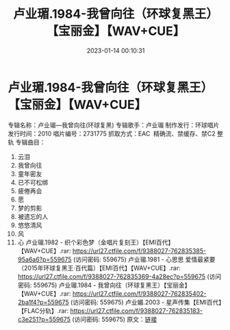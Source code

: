 ﻿---
title: 卢业瑂.1984-我曾向往（环球复黑王）【宝丽金】【WAV+CUE】
date: 2023-01-14 00:10:31
categories: WAV车载音乐、镜像
tags: 华语中文
---
# 卢业瑂.1984-我曾向往（环球复黑王）【宝丽金】【WAV+CUE】

专辑名称：卢业瑂—我曾向往(环球复黑)
专辑歌手：卢业瑂
制作发行：环球唱片
发行时间：2010
唱片编号：2731775
抓取方式：EAC  精确流、禁缓存、禁C2 整轨
专辑曲目：
01. 云泪
02. 我曾向往
03. 童年密友
04. 已不可松绑
05. 疲倦再会
06. 愿
07. 梦的剪影
08. 被遗忘的人
09. 悠悠清风
10. 风
11. 心
卢业瑂.1982 - 织个彩色梦（金唱片复刻王）【EMI百代】【WAV+CUE】.rar: https://url27.ctfile.com/f/9388027-762835385-95a6a6?p=559675
(访问密码: 559675)
卢业瑂.1981 - 心思思 爱情最紧要（2015年环球复黑王·百代篇）【EMI百代】【WAV+CUE】.rar:
https://url27.ctfile.com/f/9388027-762835369-4a28ec?p=559675
(访问密码: 559675)
卢业瑂.1984 - 我曾向往（环球复黑王）【宝丽金】【WAV+CUE】.rar: https://url27.ctfile.com/f/9388027-762835402-2ba1f4?p=559675
(访问密码: 559675)
卢业媚.2003 - 星声传集【EMI百代】【FLAC分轨】.rar: https://url27.ctfile.com/f/9388027-762835183-c3e251?p=559675
(访问密码: 559675)
原文：[链接](https://blog.sina.com.cn/s/blog_1647c7e76010310on.html)
